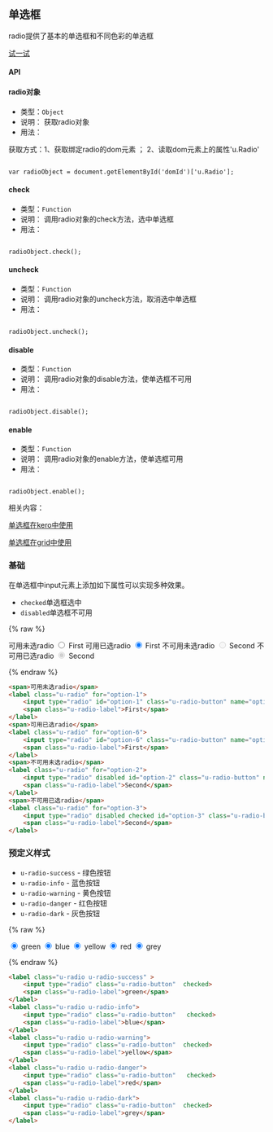 ## 单选框

radio提供了基本的单选框和不同色彩的单选框



[试一试](http://tinper.org/webide/#/demos/ui/radio)

#### API

#### radio对象

* 类型：`Object`
* 说明： 获取radio对象
* 用法：

获取方式：1、获取绑定radio的dom元素 ； 2、读取dom元素上的属性'u.Radio'

```

var radioObject = document.getElementById('domId')['u.Radio'];

```

#### check

* 类型：`Function`
* 说明： 调用radio对象的check方法，选中单选框
* 用法：

```

radioObject.check();

```

#### uncheck

* 类型：`Function`
* 说明： 调用radio对象的uncheck方法，取消选中单选框
* 用法：

```

radioObject.uncheck();

```

#### disable

* 类型：`Function`
* 说明： 调用radio对象的disable方法，使单选框不可用
* 用法：

```

radioObject.disable();

```
#### enable

* 类型：`Function`
* 说明： 调用radio对象的enable方法，使单选框可用
* 用法：

```

radioObject.enable();

```

相关内容：

[单选框在kero中使用](http://tinper.org/dist/kero/docs/ex_radio.html)    

[单选框在grid中使用](http://tinper.org/webide/#/demos/grids/edit)


### 基础

在单选框中input元素上添加如下属性可以实现多种效果。

* `checked`单选框选中
* `disabled`单选框不可用

{% raw %}
<div class="example-content"><span>可用未选radio</span>
<label class="u-radio" for="option-1">
    <input type="radio" id="option-1" class="u-radio-button" name="options" value="1">
    <span class="u-radio-label">First</span>
</label>
<span>可用已选radio</span>
<label class="u-radio" for="option-6">
    <input type="radio" id="option-6" class="u-radio-button" name="options" value="1" checked>
    <span class="u-radio-label">First</span>
</label>
<span>不可用未选radio</span>
<label class="u-radio" for="option-2">
    <input type="radio" disabled id="option-2" class="u-radio-button" name="options" value="2">
    <span class="u-radio-label">Second</span>
</label>
<span>不可用已选radio</span>
<label class="u-radio" for="option-3">
    <input type="radio" disabled checked id="option-3" class="u-radio-button" name="options1" value="3">
    <span class="u-radio-label">Second</span>
</label></div>



{% endraw %}
``` html
<span>可用未选radio</span>
<label class="u-radio" for="option-1">
    <input type="radio" id="option-1" class="u-radio-button" name="options" value="1">
    <span class="u-radio-label">First</span>
</label>
<span>可用已选radio</span>
<label class="u-radio" for="option-6">
    <input type="radio" id="option-6" class="u-radio-button" name="options" value="1" checked>
    <span class="u-radio-label">First</span>
</label>
<span>不可用未选radio</span>
<label class="u-radio" for="option-2">
    <input type="radio" disabled id="option-2" class="u-radio-button" name="options" value="2">
    <span class="u-radio-label">Second</span>
</label>
<span>不可用已选radio</span>
<label class="u-radio" for="option-3">
    <input type="radio" disabled checked id="option-3" class="u-radio-button" name="options1" value="3">
    <span class="u-radio-label">Second</span>
</label>
```




### 预定义样式

* `u-radio-success` - 绿色按钮
* `u-radio-info` - 蓝色按钮
* `u-radio-warning` - 黄色按钮
* `u-radio-danger` - 红色按钮
* `u-radio-dark` - 灰色按钮

{% raw %}
<div class="example-content"><label class="u-radio u-radio-success" >
    <input type="radio" class="u-radio-button"  checked>
    <span class="u-radio-label">green</span>
</label>
<label class="u-radio u-radio-info">
    <input type="radio" class="u-radio-button"   checked>
    <span class="u-radio-label">blue</span>
</label>
<label class="u-radio u-radio-warning">
    <input type="radio" class="u-radio-button"  checked>
    <span class="u-radio-label">yellow</span>
</label>
<label class="u-radio u-radio-danger">
    <input type="radio" class="u-radio-button"   checked>
    <span class="u-radio-label">red</span>
</label>
<label class="u-radio u-radio-dark">
    <input type="radio" class="u-radio-button"  checked>
    <span class="u-radio-label">grey</span>
</label></div>



{% endraw %}
``` html
<label class="u-radio u-radio-success" >
    <input type="radio" class="u-radio-button"  checked>
    <span class="u-radio-label">green</span>
</label>
<label class="u-radio u-radio-info">
    <input type="radio" class="u-radio-button"   checked>
    <span class="u-radio-label">blue</span>
</label>
<label class="u-radio u-radio-warning">
    <input type="radio" class="u-radio-button"  checked>
    <span class="u-radio-label">yellow</span>
</label>
<label class="u-radio u-radio-danger">
    <input type="radio" class="u-radio-button"   checked>
    <span class="u-radio-label">red</span>
</label>
<label class="u-radio u-radio-dark">
    <input type="radio" class="u-radio-button"  checked>
    <span class="u-radio-label">grey</span>
</label>
```


